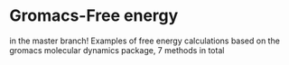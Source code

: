 # Gromacs-Free energy
in the master branch!
Examples of free energy calculations based on the gromacs molecular dynamics package, 7 methods in total
